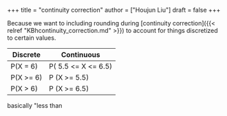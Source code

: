 +++
title = "continuity correction"
author = ["Houjun Liu"]
draft = false
+++

Because we want to including rounding during [continuity correction]({{< relref "KBhcontinuity_correction.md" >}}) to account for things discretized to certain values.

| Discrete     | Continuous                |
|--------------|---------------------------|
| P(X = 6)     | P( 5.5 &lt;= X &lt;= 6.5) |
| P(X &gt;= 6) | P (X &gt;= 5.5)           |
| P(X &gt; 6)  | P (X &gt;= 6.5)           |

basically "less than

